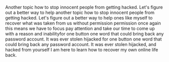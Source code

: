 Another topic how to stop innocent people from getting hacked. Let's figure out a better way to help  another topic how to stop innocent people from getting hacked. Let's figure out a better way to help ones like myself to recover what was taken from us without permission permission once again this means we have to focus pay attention and take our time to come up with a reason and inabilityfor one button one word that could bring back any password account. It was ever stolen hijacked   for one button one word that could bring back any password account. It was ever stolen hijacked, and hacked from yourself I am here to learn how to recover my own online life back. 
